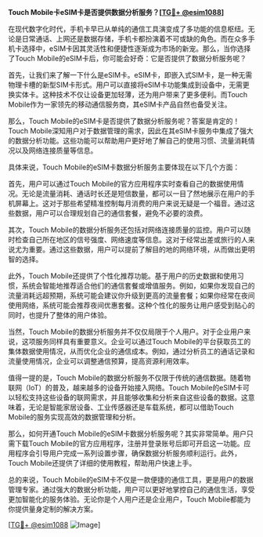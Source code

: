 **Touch Mobile卡eSIM卡是否提供数据分析服务？[[TG💪+ @esim1088](https://t.me/s/esim1088)]**

在现代数字化时代，手机卡早已从单纯的通信工具演变成了多功能的信息枢纽。无论是日常通话、上网还是数据存储，手机卡都扮演着不可或缺的角色。而在众多手机卡选择中，eSIM卡因其灵活性和便捷性逐渐成为市场的新宠。那么，当你选择了Touch Mobile的eSIM卡后，你可能会好奇：它是否提供了数据分析服务呢？

首先，让我们来了解一下什么是eSIM卡。eSIM卡，即嵌入式SIM卡，是一种无需物理卡槽的新型SIM卡形式。用户可以直接将eSIM卡功能集成到设备中，无需更换实体卡。这种技术不仅让设备更加轻薄，还为用户带来了更多便利。而Touch Mobile作为一家领先的移动通信服务商，其eSIM卡产品自然也备受关注。

那么，Touch Mobile的eSIM卡是否提供了数据分析服务呢？答案是肯定的！Touch Mobile深知用户对于数据管理的需求，因此在其eSIM卡服务中集成了强大的数据分析功能。这些功能可以帮助用户更好地了解自己的使用习惯、流量消耗情况以及网络连接质量等信息。

具体来说，Touch Mobile的eSIM卡数据分析服务主要体现在以下几个方面：

首先，用户可以通过Touch Mobile的官方应用程序实时查看自己的数据使用情况。无论是流量消耗、通话时长还是短信数量，都可以一目了然地展示在用户的手机屏幕上。这对于那些希望精准控制每月消费的用户来说无疑是一个福音。通过这些数据，用户可以合理规划自己的通信套餐，避免不必要的浪费。

其次，Touch Mobile的数据分析服务还包括对网络连接质量的监控。用户可以随时检查自己所在地区的信号强度、网络速度等信息。这对于经常出差或旅行的人来说尤为重要。通过这些数据，用户可以提前了解目的地的网络环境，从而做出更明智的选择。

此外，Touch Mobile还提供了个性化推荐功能。基于用户的历史数据和使用习惯，系统会智能地推荐适合他们的通信套餐或增值服务。例如，如果你发现自己的流量消耗远超预期，系统可能会建议你升级到更高的流量套餐；如果你经常在夜间使用网络，系统可能会推荐夜间优惠套餐。这种个性化的服务让用户感受到贴心的同时，也提升了整体的用户体验。

当然，Touch Mobile的数据分析服务并不仅仅局限于个人用户。对于企业用户来说，这项服务同样具有重要意义。企业可以通过Touch Mobile的平台获取员工的集体数据使用情况，从而优化企业的通信成本。例如，通过分析员工的通话记录和流量使用情况，企业可以调整通信预算，提高资源利用效率。

值得一提的是，Touch Mobile的数据分析服务不仅限于传统的通信数据。随着物联网（IoT）的普及，越来越多的设备开始接入网络。Touch Mobile的eSIM卡可以轻松支持这些设备的联网需求，并且能够收集和分析来自这些设备的数据。这意味着，无论是智能家居设备、工业传感器还是车载系统，都可以借助Touch Mobile的服务实现高效的数据管理和分析。

那么，如何开通Touch Mobile的eSIM卡数据分析服务呢？其实非常简单。用户只需下载Touch Mobile的官方应用程序，注册并登录账号后即可开启这一功能。应用程序会引导用户完成一系列设置步骤，确保数据分析服务顺利运行。此外，Touch Mobile还提供了详细的使用教程，帮助用户快速上手。

总的来说，Touch Mobile的eSIM卡不仅是一款便捷的通信工具，更是用户的数据管理专家。通过强大的数据分析功能，用户可以更好地掌控自己的通信生活，享受更加智能化的服务体验。无论你是个人用户还是企业用户，Touch Mobile都能为你提供量身定制的解决方案。

[[TG💪+ @esim1088](https://t.me/s/esim1088) ![Image](https://i.postimg.cc/4NQfJmqS/Snipaste-2025-05-13-00-14-12.png)]